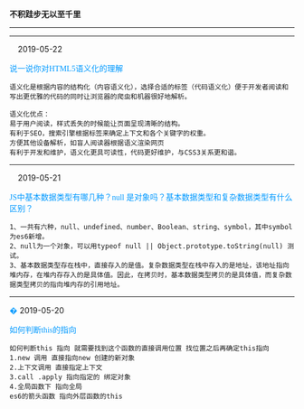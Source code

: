 
**不积跬步无以至千里**
***
***
<font face="STCAIYUN" color="#0099ff">&#00002;</font>
2019-05-22

<font face="微软雅黑" color="#0099ff">说一说你对HTML5语义化的理解</font>

```
语义化是根据内容的结构化（内容语义化），选择合适的标签（代码语义化）便于开发者阅读和写出更优雅的代码的同时让浏览器的爬虫和机器很好地解析。

语义化优点：
易于用户阅读，样式丢失的时候能让页面呈现清晰的结构。
有利于SEO，搜索引擎根据标签来确定上下文和各个关键字的权重。
方便其他设备解析，如盲人阅读器根据语义渲染网页
有利于开发和维护，语义化更具可读性，代码更好维护，与CSS3关系更和谐。
```
***
<font face="STCAIYUN" color="#0099ff">&#00001;</font>
2019-05-21

<font face="微软雅黑" color="#0099ff">JS中基本数据类型有哪几种？null 是对象吗？基本数据类型和复杂数据类型有什么区别？</font>
```
1、一共有六种，null、undefined、number、Boolean、string、symbol，其中symbol为es6新增。
2、null为一个对象，可以用typeof null || Object.prototype.toString(null) 测试。
3、基本数据类型存在栈中，直接存入的是值。复杂数据类型在栈中存入的是地址，该地址指向堆内存，在堆内存存入的是具体值。因此，在拷贝时，基本数据类型拷贝的是具体值，而复杂数据类型拷贝的指向堆内存的引用地址。
```
***
<font face="STCAIYUN" color="#0099ff">&#0000;</font>
2019-05-20

<font face="微软雅黑" color="#0099ff">如何判断this的指向</font>
```
如何判断this 指向 就需要找到这个函数的直接调用位置 找位置之后再确定this指向
1.new 调用 直接指向new 创建的新对象
2.上下文调用 直接指定上下文
3.call .apply 指向指定的 绑定对象
4.全局函数下 指向全局
es6的箭头函数 指向外层函数的this
```
